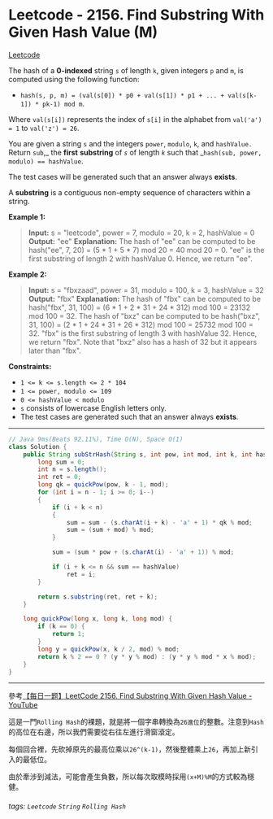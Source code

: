 # Leetcode - 2156. Find Substring With Given Hash Value (M)

[Leetcode](https://leetcode.com/problems/find-substring-with-given-hash-value/)

The hash of a **0-indexed** string `s` of length `k`, given integers `p` and `m`, is computed using the following function:

-   `hash(s, p, m) = (val(s[0]) * p0 + val(s[1]) * p1 + ... + val(s[k-1]) * pk-1) mod m`.

Where `val(s[i])` represents the index of `s[i]` in the alphabet from `val('a') = 1` to `val('z') = 26`.

You are given a string `s` and the integers `power`, `modulo`, `k`, and `hashValue.` Return `sub`,_ the **first** **substring** of _`s`_ of length _`k`_ such that _`hash(sub, power, modulo) == hashValue`.

The test cases will be generated such that an answer always **exists**.

A **substring** is a contiguous non-empty sequence of characters within a string.

**Example 1:**

> **Input:** s = "leetcode", power = 7, modulo = 20, k = 2, hashValue = 0
> **Output:** "ee"
> **Explanation:** The hash of "ee" can be computed to be hash("ee", 7, 20) = (5 * 1 + 5 * 7) mod 20 = 40 mod 20 = 0. 
> "ee" is the first substring of length 2 with hashValue 0. Hence, we return "ee".

**Example 2:**

> **Input:** s = "fbxzaad", power = 31, modulo = 100, k = 3, hashValue = 32
> **Output:** "fbx"
> **Explanation:** The hash of "fbx" can be computed to be hash("fbx", 31, 100) = (6 * 1 + 2 * 31 + 24 * 312) mod 100 = 23132 mod 100 = 32. 
> The hash of "bxz" can be computed to be hash("bxz", 31, 100) = (2 * 1 + 24 * 31 + 26 * 312) mod 100 = 25732 mod 100 = 32. 
> "fbx" is the first substring of length 3 with hashValue 32. Hence, we return "fbx".
> Note that "bxz" also has a hash of 32 but it appears later than "fbx".

**Constraints:**

-   `1 <= k <= s.length <= 2 * 104`
-   `1 <= power, modulo <= 109`
-   `0 <= hashValue < modulo`
-   `s` consists of lowercase English letters only.
-   The test cases are generated such that an answer always **exists**.

---
```java
// Java 9ms(Beats 92.11%), Time O(N), Space O(1)
class Solution {
    public String subStrHash(String s, int pow, int mod, int k, int hashValue) {
        long sum = 0;
        int n = s.length();
        int ret = 0;
        long qk = quickPow(pow, k - 1, mod);
        for (int i = n - 1; i >= 0; i--)
        {
            if (i + k < n)
            {
                sum = sum - (s.charAt(i + k) - 'a' + 1) * qk % mod;
                sum = (sum + mod) % mod;
            }

            sum = (sum * pow + (s.charAt(i) - 'a' + 1)) % mod;

            if (i + k <= n && sum == hashValue)
                ret = i;
        }

        return s.substring(ret, ret + k);
    }

    long quickPow(long x, long k, long mod) {
        if (k == 0) {
            return 1;
        }
        long y = quickPow(x, k / 2, mod) % mod;
        return k % 2 == 0 ? (y * y % mod) : (y * y % mod * x % mod);
    }
}
```
---

參考[【每日一题】LeetCode 2156. Find Substring With Given Hash Value - YouTube](https://youtu.be/bSeup58msps)

這是一門`Rolling Hash`的裸題，就是將一個字串轉換為`26進位`的整數。注意到`Hash`的高位在右邊，所以我們需要從右往左進行滑窗滾定。

每個回合裡，先砍掉原先的最高位乘以`26^(k-1)`，然後整體乘上`26`，再加上新引入的最低位。

由於牽涉到減法，可能會產生負數，所以每次取模時採用`(x+M)%M`的方式較為穩健。


###### tags: `Leetcode` `String` `Rolling Hash`